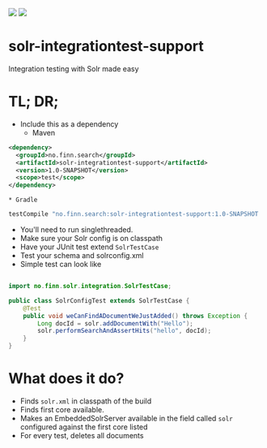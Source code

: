 [![][Build Status img]][Build Status]
[![][license img]][license]

# solr-integrationtest-support

Integration testing with Solr made easy


[Build Status]:https://travis-ci.org/finn-no/solr-integrationtest-support
[Build Status img]:https://travis-ci.org/finn-no/solr-integrationtest-support.svg?branch=master
[license]:LICENSE
[license img]:https://img.shields.io/badge/License-Apache%202-blue.svg


# TL; DR;
* Include this as a dependency
    * Maven

```xml
<dependency>
  <groupId>no.finn.search</groupId>
  <artifactId>solr-integrationtest-support</artifactId>
  <version>1.0-SNAPSHOT</version>
  <scope>test</scope>
</dependency>
```

    * Gradle

```groovy
testCompile "no.finn.search:solr-integrationtest-support:1.0-SNAPSHOT
```
* You'll need to run singlethreaded.
* Make sure your Solr config is on classpath
* Have your JUnit test extend `SolrTestCase`
* Test your schema and solrconfig.xml
* Simple test can look like

```java

import no.finn.solr.integration.SolrTestCase;

public class SolrConfigTest extends SolrTestCase {
    @Test
    public void weCanFindADocumentWeJustAdded() throws Exception {
        Long docId = solr.addDocumentWith("Hello");
        solr.performSearchAndAssertHits("hello", docId);
    }
}

```

# What does it do?

* Finds `solr.xml` in classpath of the build
* Finds first core available.
* Makes an EmbeddedSolrServer available in the field called `solr` configured against the first core listed
* For every test, deletes all documents
